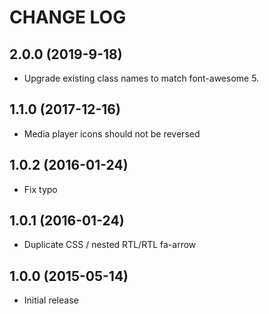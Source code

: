 CHANGE LOG
==========

## 2.0.0 (2019-9-18)
- Upgrade existing class names to match font-awesome 5.

## 1.1.0 (2017-12-16)
 - Media player icons should not be reversed

## 1.0.2 (2016-01-24)
 - Fix typo

## 1.0.1 (2016-01-24)
 - Duplicate CSS / nested RTL/RTL fa-arrow

## 1.0.0 (2015-05-14)
 - Initial release
